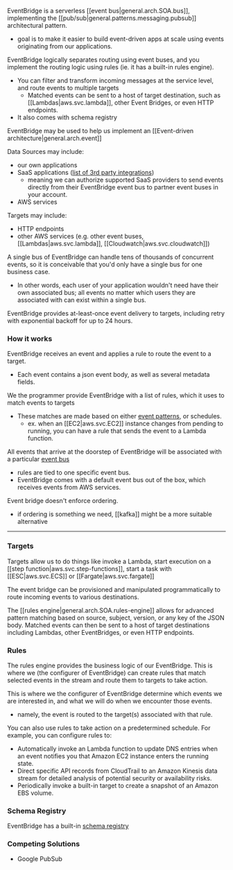 
EventBridge is a serverless [[event bus|general.arch.SOA.bus]], implementing the [[pub/sub|general.patterns.messaging.pubsub]] architectural pattern.
- goal is to make it easier to build event-driven apps at scale using events originating from our applications.

EventBridge logically separates routing using event buses, and you implement the routing logic using rules (ie. it has a built-in rules engine).
- You can filter and transform incoming messages at the service level, and route events to multiple targets
	- Matched events can be sent to a host of target destination, such as [[Lambdas|aws.svc.lambda]], other Event Bridges, or even HTTP endpoints.
- It also comes with schema registry

EventBridge may be used to help us implement an [[Event-driven architecture|general.arch.event]]

Data Sources may include:
- our own applications
- SaaS applications ([list of 3rd party integrations](https://aws.amazon.com/eventbridge/integrations/))
	- meaning we can authorize supported SaaS providers to send events directly from their EventBridge event bus to partner event buses in your account.
- AWS services

Targets may include:
- HTTP endpoints
- other AWS services (e.g. other event buses, [[Lambdas|aws.svc.lambda]], [[Cloudwatch|aws.svc.cloudwatch]])

A single bus of EventBridge can handle tens of thousands of concurrent events, so it is conceivable that you'd only have a single bus for one business case.
- In other words, each user of your application wouldn't need have their own associated bus; all events no matter which users they are associated with can exist within a single bus.

EventBridge provides at-least-once event delivery to targets, including retry with exponential backoff for up to 24 hours.

### How it works
EventBridge receives an event and applies a rule to route the event to a target.
- Each event contains a json event body, as well as several metadata fields.

We the programmer provide EventBridge with a list of rules, which it uses to match events to targets
- These matches are made based on either [event patterns](https://docs.aws.amazon.com/eventbridge/latest/userguide/eb-event-patterns.html), or schedules.
	- ex. when an [[EC2|aws.svc.EC2]] instance changes from pending to running, you can have a rule that sends the event to a Lambda function.

All events that arrive at the doorstep of EventBridge will be associated with a particular [event bus](https://docs.aws.amazon.com/eventbridge/latest/userguide/eb-event-bus.html)
- rules are tied to one specific event bus.
- EventBridge comes with a default event bus out of the box, which receives events from AWS services.

Event bridge doesn't enforce ordering.
- if ordering is something we need, [[kafka]] might be a more suitable alternative

* * *

### Targets
Targets allow us to do things like invoke a Lambda, start execution on a [[step function|aws.svc.step-functions]], start a task with [[ESC|aws.svc.ECS]] or [[Fargate|aws.svc.fargate]]

The event bridge can be provisioned and manipulated programmatically to route incoming events to various destinations.

The [[rules engine|general.arch.SOA.rules-engine]] allows for advanced pattern matching based on source, subject, version, or any key of the JSON body. Matched events can then be sent to a host of target destinations including Lambdas, other EventBridges, or even HTTP endpoints.

### Rules
The rules engine provides the business logic of our EventBridge. This is where we (the configurer of EventBridge) can create rules that match selected events in the stream and route them to targets to take action.

This is where we the configurer of EventBridge determine which events we are interested in, and what we will do when we encounter those events.
- namely, the event is routed to the target(s) associated with that rule.

You can also use rules to take action on a predetermined schedule. For example, you can configure rules to:
- Automatically invoke an Lambda function to update DNS entries when an event notifies you that Amazon EC2 instance enters the running state.
- Direct specific API records from CloudTrail to an Amazon Kinesis data stream for detailed analysis of potential security or availability risks.
- Periodically invoke a built-in target to create a snapshot of an Amazon EBS volume.


### Schema Registry
EventBridge has a built-in [schema registry](https://docs.aws.amazon.com/eventbridge/latest/userguide/eb-schema.html)

### Competing Solutions
- Google PubSub
